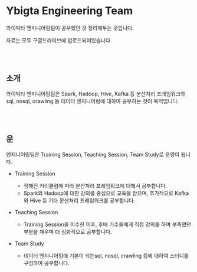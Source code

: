 # Ybigta Engineering Team
<p>와이빅타 엔지니어링팀이 공부했던 것 정리해두는 곳입니다.</p>
<p>자료는 모두 구글드라이브에 업로드되어있습니다</p>
<br></br>

## 소개
<p>와이빅타 엔지니어링팀은 Spark, Hadoop, Hive, Kafka 등 분산처리 프레임워크와 sql, nosql, crawling 등 데이터 엔지니어링에 대하여 공부하는 것이 목적입니다.</p>
<br></br>

## 운
<p>엔지니어링팀은 Training Session, Teaching Session, Team Study로 운영이 됩니다.</p>

- Training Session
    - 정해진 커리큘럼에 따라 분산처리 프레임워크에 대해서 공부합니다.
    - Spark와 Hadoop에 대한 강의를 중심으로 교육을 받으며, 추가적으로 Kafka와 Hive 등 기타 분산처리 프레임워크를 공부합니다.
    
- Teaching Session
    - Training Session을 이수한 이후, 후배 기수들에게 직접 강의를 하며 부족했던 부분을 채우며 더 심화적으로 공부합니다.

- Team Study 
    - 데이터 엔지니어링에 기본이 되는sql, nosql, crawling 등에 대하여 스터디를 구성하여 공부합니다.


